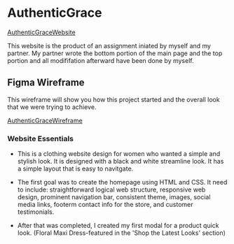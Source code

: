 # AuthenticGrace

[AuthenticGraceWebsite](https://jacklynwurtz.github.io/AuthenticGrace/)

This website is the product of an assignment iniated by myself and my partner. My partner wrote the bottom portion of the main page and the top portion and all modififation afterward have been done by myself. 

## Figma Wireframe 
This wireframe will show you how this project started and the overall look that we were trying to achieve.

[AuthenticGraceWireframe](https://www.figma.com/file/m07fgnpsAYw33JRlBqUKVo/Authentic-Grace?node-id=0%3A1)

### Website Essentials
* This is a clothing website design for women who wanted a simple and stylish look. It is designed with a black and white streamline look. It has a simple layout that is easy to navitgate.

* The first goal was to create the homepage using HTML and CSS. It need to include: straightforward logical web structure, responsive web design, prominent navigation bar, consistent theme, images, social media links, footerm contact info for the store, and customer testimonials. 

* After that was completed, I created my first modal for a product quick look. (Floral Maxi Dress-featured in the 'Shop the Latest Looks' section)

